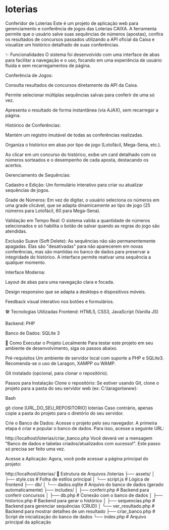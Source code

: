 # loterias
Conferidor de Loterias
Este é um projeto de aplicação web para gerenciamento e conferência de jogos das Loterias CAIXA. A ferramenta permite que o usuário salve suas sequências de números (apostas), confira os resultados de concursos passados utilizando a API oficial da Caixa e visualize um histórico detalhado de suas conferências.

✨ Funcionalidades
O sistema foi desenvolvido com uma interface de abas para facilitar a navegação e o uso, focando em uma experiência de usuário fluida e sem recarregamentos de página.

Conferência de Jogos:

Consulta resultados de concursos diretamente da API da Caixa.

Permite selecionar múltiplas sequências salvas para conferir de uma só vez.

Apresenta o resultado de forma instantânea (via AJAX), sem recarregar a página.

Histórico de Conferências:

Mantém um registro imutável de todas as conferências realizadas.

Organiza o histórico em abas por tipo de jogo (Lotofácil, Mega-Sena, etc.).

Ao clicar em um concurso do histórico, exibe um card detalhado com os números sorteados e o desempenho de cada aposta, destacando os acertos.

Gerenciamento de Sequências:

Cadastro e Edição: Um formulário interativo para criar ou atualizar sequências de jogos.

Grade de Números: Em vez de digitar, o usuário seleciona os números em uma grade clicável, que se adapta dinamicamente ao tipo de jogo (25 números para Lotofácil, 60 para Mega-Sena).

Validação em Tempo Real: O sistema valida a quantidade de números selecionados e só habilita o botão de salvar quando as regras do jogo são atendidas.

Exclusão Suave (Soft Delete): As sequências não são permanentemente apagadas. Elas são "desativadas" para não aparecerem em novas conferências, mas são mantidas no banco de dados para preservar a integridade do histórico. A interface permite reativar uma sequência a qualquer momento.

Interface Moderna:

Layout de abas para uma navegação clara e focada.

Design responsivo que se adapta a desktops e dispositivos móveis.

Feedback visual interativo nos botões e formulários.

🛠️ Tecnologias Utilizadas
Frontend: HTML5, CSS3, JavaScript (Vanilla JS)

Backend: PHP

Banco de Dados: SQLite 3

🚀 Como Executar o Projeto Localmente
Para testar este projeto em seu ambiente de desenvolvimento, siga os passos abaixo.

Pré-requisitos
Um ambiente de servidor local com suporte a PHP e SQLite3. Recomenda-se o uso de Laragon, XAMPP ou WAMP.

Git instalado (opcional, para clonar o repositório).

Passos para Instalação
Clone o repositório:
Se estiver usando Git, clone o projeto para a pasta do seu servidor web (ex: C:\laragon\www\):

Bash

git clone [URL_DO_SEU_REPOSITORIO] loterias
Caso contrário, apenas copie a pasta do projeto para o diretório do seu servidor.

Crie o Banco de Dados:
Acesse o projeto pelo seu navegador. A primeira etapa é criar e popular o banco de dados. Para isso, acesse a seguinte URL:

http://localhost/loterias/criar_banco.php
Você deverá ver a mensagem "Banco de dados e tabelas criados/atualizados com sucesso!". Este passo só precisa ser feito uma vez.

Acesse a Aplicação:
Agora, você pode acessar a página principal do projeto:

http://localhost/loterias/
📂 Estrutura de Arquivos
/loterias
├── assets/
│   ├── style.css         # Folha de estilos principal
│   └── script.js         # Lógica de frontend
├── db/
│   └── dados.sqlite      # Arquivo do banco de dados (gerado automaticamente)
├── includes/
│   ├── conferir.php      # Backend para conferir concursos
│   ├── db.php            # Conexão com o banco de dados
│   ├── historico.php     # Backend para gerar o histórico
│   ├── sequencias.php    # Backend para gerenciar sequências (CRUD)
│   └── ver_resultado.php # Backend para mostrar detalhes de um resultado
├── criar_banco.php       # Script de inicialização do banco de dados
└── index.php             # Arquivo principal da aplicação
